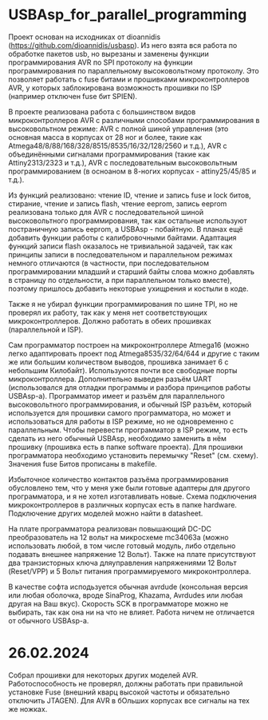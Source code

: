 # USBAsp_for_parallel_programming

Проект основан на исходниках от dioannidis (https://github.com/dioannidis/usbasp). Из него взята вся работа по обработке пакетов usb, но вырезаны и заменены функции программирования AVR по SPI протоколу на функции программирования по параллельному высоковольтному протоколу. Это позволяет работать с fuse битами и прошивками микроконтроллеров AVR, у которых заблокирована возможность прошивки по ISP (например отключен fuse бит SPIEN).

В проекте реализована работа с большинством видов микроконтроллеров AVR с различными способами программирования в высоковольтном режиме: AVR с полной шиной управления (это основная масса в корпусах от 28 ног и более, такие как Atmega48/8/88/168/328/8515/8535/16/32/128/2560 и т.д.), AVR с объединёнными сигналами программирования (такие как Attiny2313/2323 и т.д.), AVR с последовательным высоковольтным программированием (в осноаном в 8-ногих корпусах - attiny25/45/85 и т.д.).

Из функций реализовано: чтение ID, чтение и запись fuse и lock битов, стирание, чтение и запись flash, чтение eeprom, запись eeprom реализована только для AVR с последовательной шиной высоковольтного программирования, так как остальные используют постраничную запись eeprom, а USBAsp - побайтную. В планах ещё добавить функции работы с калибровочными байтами. Адаптация функций записи flash оказалось не тривиальной задачей, так как принципы записи в последовательном и параллельном режимах немного отличаются (в частности, при последовательном программировании младший и старший байты слова можно добавлять в страницу по отдельности, а при параллельном только вместе), поэтому пришлось добавить некоторые ухищрения и костыли в коде.

Также я не убирал функции программирования по шине TPI, но не проверял их работу, так как у меня нет соответствующих микроконтроллеров. Должно работать в обеих прошивках (параллельной и ISP).

Сам программатор построен на микроконтроллере Atmega16 (можно легко адаптировать проект под Atmega8535/32/64/644 и другие с таким же или большим количеством выводов, прошивка занимает 6 с небольшим Килобайт). Используются почти все свободные порты микроконтроллера. Дополнительно выведен разъём UART (использовался для отладки программы и разбора принципов работы USBAsp-а). Программатор имеет и разъём для параллельного высоковольтного программирования, и обычный ISP разъём, который используется для прошивки самого программатора, но может и использоваться для работы в ISP режиме, но не одновременно с параллельным. Чтобы перевести программатор в ISP режим, то есть сделать из него обычный USBAsp, необходимо заменить в нём прошивку (прошивка есть в папке software проекта). Для прошивки программатора необходимо установить перемычку "Reset" (см. схему). Значения fuse Битов прописаны в makefile.

Избыточное количество контактов разъёма программирования обусловлено тем, что у меня уже были готовые адаптеры для другого программатора, и я не хотел изготавливать новые. Схема подключения микроконтроллеров в различных корпусах есть в папке hardware. Подключение других моделей можно найти в datasheet.

На плате программатора реализован повышающий DC-DC преобразователь на 12 вольт на микросхеме mc34063a (можно использовать любой, в том числе готовый модуль, либо отдельно подавать внешнее напряжение 12 Вольт). Также на плате присутствуют два транзисторных ключа дляуправления напряжениями 12 Вольт (Reset/VPP) и 5 Вольт питания программируемого микроконтроллера.

В качестве софта исподьзуется обычная avrdude (консольная версия или любая оболочка, вроде SinaProg, Khazama, Avrdudes или любая другая на Ваш вкус). Скорость SCK в программаторе можно не выбирать, так как она ни на что не влияет. Работа ничем не отличается от обычного USBAsp-а. 

# 26.02.2024

Собрал прошивки для некоторых других моделей AVR. Работоспособность не проверял, должны работать при правильной установке Fuse (внешний кварц высокой частоты и обязательно отключить JTAGEN). Для AVR в бОльших корпусах все сигналы на тех же ножках.
